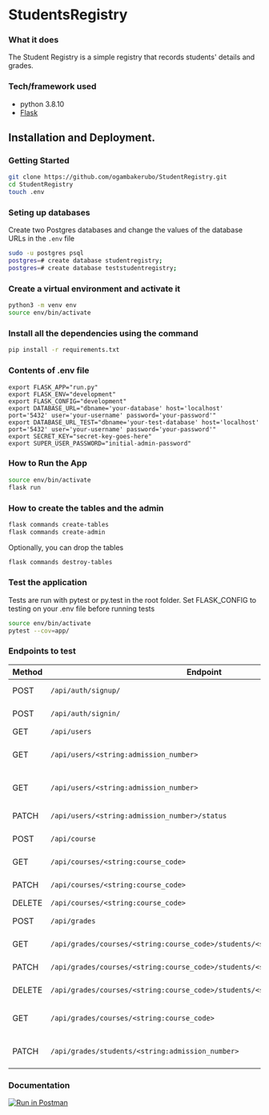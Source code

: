 # StudentsRegistry

### What it does

The Student Registry is a simple registry that records students' details and grades.

### Tech/framework used

- python 3.8.10
- [Flask](https://flask.palletsprojects.com/en/latest/)

## Installation and Deployment.

### Getting Started

```bash
git clone https://github.com/ogambakerubo/StudentRegistry.git
cd StudentRegistry
touch .env
```

### Seting up databases

Create two Postgres databases and change the values of the database URLs in the `.env` file

```bash
sudo -u postgres psql
postgres=# create database studentregistry;
postgres=# create database teststudentregistry;
```

### Create a virtual environment and activate it

```bash
python3 -m venv env
source env/bin/activate
```

### Install all the dependencies using the command

```bash
pip install -r requirements.txt
```

### Contents of .env file

```
export FLASK_APP="run.py"
export FLASK_ENV="development"
export FLASK_CONFIG="development"
export DATABASE_URL="dbname='your-database' host='localhost' port='5432' user='your-username' password='your-password'"
export DATABASE_URL_TEST="dbname='your-test-database' host='localhost' port='5432' user='your-username' password='your-password'"
export SECRET_KEY="secret-key-goes-here"
export SUPER_USER_PASSWORD="initial-admin-password"
```

### How to Run the App

```bash
source env/bin/activate
flask run
```

### How to create the tables and the admin

```bash
flask commands create-tables
flask commands create-admin
```

Optionally, you can drop the tables

```bash
flask commands destroy-tables
```

### Test the application

Tests are run with pytest or py.test in the root folder.
Set FLASK_CONFIG to testing on your .env file before running tests

```bash
source env/bin/activate
pytest --cov=app/
```

### Endpoints to test

| Method | Endpoint                                                                      | Description                             |
| ------ | ----------------------------------------------------------------------------- | --------------------------------------- |
| POST   | `/api/auth/signup/`                                                           | Sign up a new user.                     |
| POST   | `/api/auth/signin/`                                                           | Sign in an existing user/administrator. |
| GET    | `/api/users`                                                                  | Fetch all users.                        |
| GET    | `/api/users/<string:admission_number>`                                        | Fetch user by admission number.         |
| GET    | `/api/users/<string:admission_number>`                                        | Delete user by admission number.        |
| PATCH  | `/api/users/<string:admission_number>/status`                                 | Set existing user to admin.             |
| POST   | `/api/course`                                                                 | Create a new course.                    |
| GET    | `/api/courses/<string:course_code>`                                           | Fetch a course by course code.          |
| PATCH  | `/api/courses/<string:course_code>`                                           | Update course details.                  |
| DELETE | `/api/courses/<string:course_code>`                                           | Delete a course.                        |
| POST   | `/api/grades`                                                                 | Create a new grade entry.               |
| GET    | `/api/grades/courses/<string:course_code>/students/<string:admission_number>` | Get a grade entry by a student.         |
| PATCH  | `/api/grades/courses/<string:course_code>/students/<string:admission_number>` | Update grade entry by a student.        |
| DELETE | `/api/grades/courses/<string:course_code>/students/<string:admission_number>` | Delete grade entry by a student.        |
| GET    | `/api/grades/courses/<string:course_code>`                                    | Fetch grade entries by course code.     |
| PATCH  | `/api/grades/students/<string:admission_number>`                              | Fetch grade entries by a student.       |

### Documentation

[![Run in Postman](https://run.pstmn.io/button.svg)](https://app.getpostman.com/run-collection/9aa12f22e17048d529dc)
